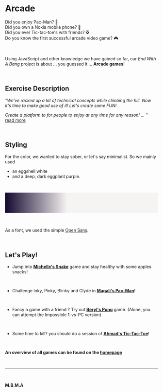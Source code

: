 
# Arcade

Did you enjoy Pac-Man? :ghost: <br>
Did you own a Nokia mobile phone? :iphone: <br>
Did you ever Tic-tac-toe's with friends? :negative_squared_cross_mark: 
<br>
Do you know the first successful arcade video game? :video_game:

<br>

Using JavaScript and other knowledge we have gained so far, our *End With A Bang* project is about ... you guessed it ... **Arcade games**! <br>

<br>

## Exercise Description

*"We've racked up a lot of technical concepts while climbing the hill. Now it's time to make good use of it! Let's create some FUN!*

*Create a platform to for people to enjoy at any time for any reason! ... "* [read more](https://github.com/becodeorg/gnt-verou-3/tree/main/2.The-Hill/05.End-with-a-bang)

<br>

## Styling

For the color, we wanted to stay sober, or let's say minimalist. So we mainly used <br>
- an eggshell white <br>
- and a deep, dark eggplant purple. 

<br>

![colors](./img/colors.png)

<br>

As a font, we used the simple [Open Sans](https://fonts.google.com/specimen/Open+Sans).

<br>

## Let's Play! 

* Jump into [**Michelle's Snake**](https://becodeorg.github.io/verou-3-end-with-a-bang-arcade/snake/index.html) game and stay healthy with some apples snacks!

<br> 

* Challenge Inky, Pinky, Blinky and Clyde in [**Magali's Pac-Man**](https://becodeorg.github.io/verou-3-end-with-a-bang-arcade/pac-man/index.html)!

<br> 

* Fancy a game with a friend ? Try out [**Beryl's Pong**](https://becodeorg.github.io/verou-3-end-with-a-bang-arcade/pong/home.html) game. (Alone, you can attempt the Impossible 1-vs-PC version)

<br> 

* Some time to kill? you should do a session of [**Ahmad's Tic-Tac-Toe**](https://becodeorg.github.io/verou-3-end-with-a-bang-arcade/tic_tac_toe/index.html)! 

<br>

**An overview of all games can be found on the [homepage](https://becodeorg.github.io/verou-3-end-with-a-bang-arcade/index.html)**

<br>
<hr>
<br>

**M.B.M.A**